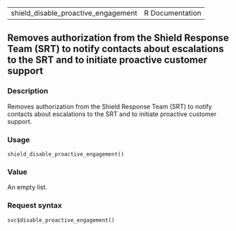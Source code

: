 <table style="width: 100%;">
<tbody>
<tr class="odd">
<td>shield_disable_proactive_engagement</td>
<td style="text-align: right;">R Documentation</td>
</tr>
</tbody>
</table>

## Removes authorization from the Shield Response Team (SRT) to notify contacts about escalations to the SRT and to initiate proactive customer support

### Description

Removes authorization from the Shield Response Team (SRT) to notify
contacts about escalations to the SRT and to initiate proactive customer
support.

### Usage

    shield_disable_proactive_engagement()

### Value

An empty list.

### Request syntax

    svc$disable_proactive_engagement()
